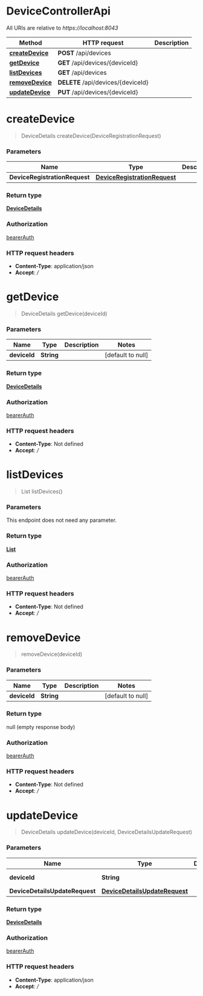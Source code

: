 # DeviceControllerApi

All URIs are relative to *https://localhost:8043*

Method | HTTP request | Description
------------- | ------------- | -------------
[**createDevice**](DeviceControllerApi.md#createDevice) | **POST** /api/devices | 
[**getDevice**](DeviceControllerApi.md#getDevice) | **GET** /api/devices/{deviceId} | 
[**listDevices**](DeviceControllerApi.md#listDevices) | **GET** /api/devices | 
[**removeDevice**](DeviceControllerApi.md#removeDevice) | **DELETE** /api/devices/{deviceId} | 
[**updateDevice**](DeviceControllerApi.md#updateDevice) | **PUT** /api/devices/{deviceId} | 


<a name="createDevice"></a>
# **createDevice**
> DeviceDetails createDevice(DeviceRegistrationRequest)



### Parameters

Name | Type | Description  | Notes
------------- | ------------- | ------------- | -------------
 **DeviceRegistrationRequest** | [**DeviceRegistrationRequest**](../Models/DeviceRegistrationRequest.md)|  |

### Return type

[**DeviceDetails**](../Models/DeviceDetails.md)

### Authorization

[bearerAuth](../README.md#bearerAuth)

### HTTP request headers

- **Content-Type**: application/json
- **Accept**: */*

<a name="getDevice"></a>
# **getDevice**
> DeviceDetails getDevice(deviceId)



### Parameters

Name | Type | Description  | Notes
------------- | ------------- | ------------- | -------------
 **deviceId** | **String**|  | [default to null]

### Return type

[**DeviceDetails**](../Models/DeviceDetails.md)

### Authorization

[bearerAuth](../README.md#bearerAuth)

### HTTP request headers

- **Content-Type**: Not defined
- **Accept**: */*

<a name="listDevices"></a>
# **listDevices**
> List listDevices()



### Parameters
This endpoint does not need any parameter.

### Return type

[**List**](../Models/DeviceDetails.md)

### Authorization

[bearerAuth](../README.md#bearerAuth)

### HTTP request headers

- **Content-Type**: Not defined
- **Accept**: */*

<a name="removeDevice"></a>
# **removeDevice**
> removeDevice(deviceId)



### Parameters

Name | Type | Description  | Notes
------------- | ------------- | ------------- | -------------
 **deviceId** | **String**|  | [default to null]

### Return type

null (empty response body)

### Authorization

[bearerAuth](../README.md#bearerAuth)

### HTTP request headers

- **Content-Type**: Not defined
- **Accept**: */*

<a name="updateDevice"></a>
# **updateDevice**
> DeviceDetails updateDevice(deviceId, DeviceDetailsUpdateRequest)



### Parameters

Name | Type | Description  | Notes
------------- | ------------- | ------------- | -------------
 **deviceId** | **String**|  | [default to null]
 **DeviceDetailsUpdateRequest** | [**DeviceDetailsUpdateRequest**](../Models/DeviceDetailsUpdateRequest.md)|  |

### Return type

[**DeviceDetails**](../Models/DeviceDetails.md)

### Authorization

[bearerAuth](../README.md#bearerAuth)

### HTTP request headers

- **Content-Type**: application/json
- **Accept**: */*

